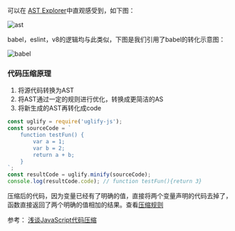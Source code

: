 可以在 [AST Explorer](https://astexplorer.net/)中直观感受到，如下图：

![ast](@assets/babel/1.png)

babel，eslint，v8的逻辑均与此类似，下图是我们引用了babel的转化示意图：

![babel](@assets/babel/2.png)

### 代码压缩原理
1. 将源代码转换为AST
2. 将AST通过一定的规则进行优化，转换成更简洁的AS
3. 将新生成的AST再转化成code

```js
const uglify = require('uglify-js');
const sourceCode = `
    function testFun() {
        var a = 1;
        var b = 2;
        return a + b;
    }
`;
const resultCode = uglify.minify(sourceCode);
console.log(resultCode.code); // function testFun(){return 3}
```
压缩后的代码，因为变量已经有了明确的值，直接将两个变量声明的代码去掉了，函数直接返回了两个明确的值相加的结果。查看[压缩规则](https://github.com/mishoo/UglifyJS#readme)

参考：
[浅谈JavaScript代码压缩](https://juejin.cn/post/6970655400211251213)